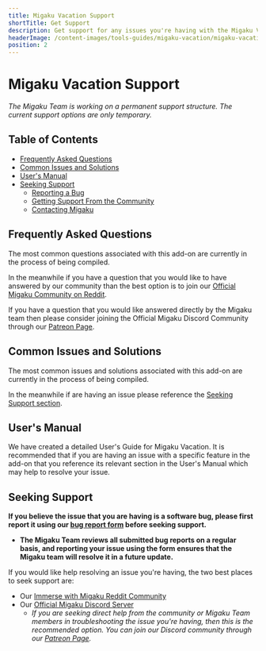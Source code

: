 ```yaml
---
title: Migaku Vacation Support
shortTitle: Get Support
description: Get support for any issues you're having with the Migaku Vacation Add-on.
headerImage: /content-images/tools-guides/migaku-vacation/migaku-vacation-header.png
position: 2
---
```


# Migaku Vacation Support

_The Migaku Team is working on a permanent support structure. The current support options are only temporary._

## Table of Contents

- [Frequently Asked Questions](#frequently-asked-questions)
- [Common Issues and Solutions](#common-issues-and-solutions)
- [User's Manual](#user's-manual)
- [Seeking Support](#seeking-support)
  - [Reporting a Bug](#reporting-a-bug)
  - [Getting Support From the Community](#getting-support-from-the-community)
  - [Contacting Migaku](#contacting-migaku)

## Frequently Asked Questions

The most common questions associated with this add-on are currently in the process of being compiled.

In the meanwhile if you have a question that you would like to have answered by our community than the best option is to join our <a href="https://www.reddit.com/r/ImmerseWithMigaku/" target="_blank">Official Migaku Community on Reddit</a>.

If you have a question that you would like answered directly by the Migaku team then please consider joining the Official Migaku Discord Community through our <a href="https://www.patreon.com/Migaku" target="_blank">Patreon Page</a>.

## Common Issues and Solutions

The most common issues and solutions associated with this add-on are currently in the process of being compiled.

In the meanwhile if are having an issue please reference the [Seeking Support section](#seeking-support).

## User's Manual

We have created a detailed <internal-link to="/tools-guides/migaku-vacation/guide">User's Guide for Migaku Vacation</internal-link>. It is recommended that if you are having an issue with a specific feature in the add-on that you reference its relevant section in the User's Manual which may help to resolve your issue.

## Seeking Support

**If you believe the issue that you are having is a software bug, please first report it using our <a href="https://forms.gle/HmKJ1mLuQ53TxS4K8" target="_blank">bug report form</a> before seeking support.**

- **The Migaku Team reviews all submitted bug reports on a regular basis, and reporting your issue using the form ensures that the Migaku team will resolve it in a future update.**

If you would like help resolving an issue you're having, the two best places to seek support are:

- Our <a href="https://www.reddit.com/r/ImmerseWithMigaku/" target="_blank">Immerse with Migaku Reddit Community</a>
- Our <a href="https://www.patreon.com/Migaku" target="_blank">Official Migaku Discord Server</a>
  - _If you are seeking direct help from the community or Migaku Team members in troubleshooting the issue you're having, then this is the recommended option. You can join our Discord community through our <a href="https://www.patreon.com/Migaku" target="_blank">Patreon Page</a>._
